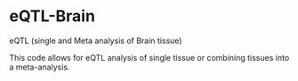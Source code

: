 # eQTL-Brain
eQTL (single and Meta analysis of Brain tissue)


This code allows for eQTL analysis of single tissue or combining tissues into a meta-analysis.
